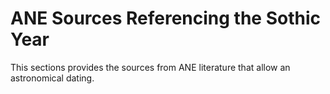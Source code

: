  # ANE Sources Referencing the Sothic Year

This sections provides the sources from ANE literature that allow an astronomical dating.
